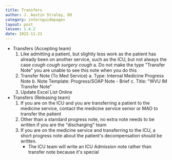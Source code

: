 ```yaml
---
title: Transfers
author: J. Austin Straley, DO
category: internguidepages
layout: post
lesson: 1.4.2
date: 2022-11-21
---
```


- Transfers (Accepting team)
	1. Like admitting a patient, but slightly less work as the patient has already been on another service, such as the ICU, but not always the case *cough cough surgery cough*
		a. Do not make the type "Transfer Note" you are unable to see this note when you do this
	2. Transfer Note (To Med Service)
		a. Type: Internal Medicine Progress Note
		b. Note Template: Progress/SOAP Note - Brief
		c. Title: "WVU IM Transfer Note"
	3. Update Excel List Online
- Transfers (Releasing team)
	1. If you are on the ICU and you are transferring a patient to the medicine service, contact the medicine service senior or MAO to transfer the patient
	2. Other than a standard progress note, no extra note needs to be written if you are the "discharging" team
	3. If you are on the medicine service and transferring to the ICU, a short progress note about the patient's decompensation should be written.
        - The ICU team will write an ICU Admission note rather than transfer note because it's special